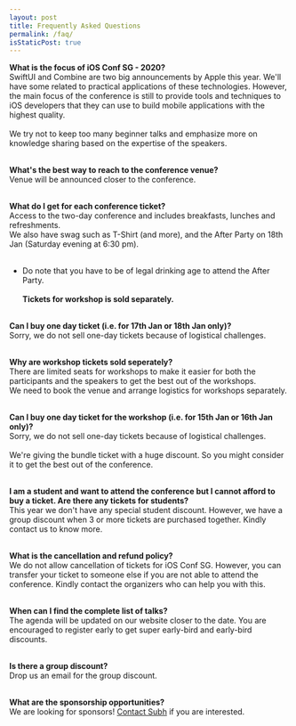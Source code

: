```yaml
---
layout: post
title: Frequently Asked Questions
permalink: /faq/
isStaticPost: true
---
```


<section id="faq" class="main special">
<div class="content">
<div style="text-align: left;">
<p>
<b>What is the focus of iOS Conf SG - 2020?</b> <br />
SwiftUI and Combine are two big announcements by Apple this year. We'll have some related to practical applications of these technologies. However, the main focus of the conference is still to provide tools and techniques to iOS developers that they can use to build mobile applications with the highest quality. <br /> <br />
We try not to keep too many beginner talks and emphasize more on knowledge sharing based on the expertise of the speakers.
<br /> <br />

<b>What's the best way to reach to the conference venue?</b><br />
Venue will be announced closer to the conference.<br /> <br />

<b>What do I get for each conference ticket?</b><br />
Access to the two-day conference and includes breakfasts, lunches and refreshments.<br />
We also have swag such as T-Shirt (and more), and the After Party on 18th Jan (Saturday evening at 6:30 pm).<br /><br />

* Do note that you have to be of legal drinking age to attend the After Party. <br /> <br />
<strong>Tickets for workshop is sold separately.</strong><br /> <br />

<b>Can I buy one day ticket (i.e. for 17th Jan or 18th Jan only)?</b><br />
Sorry, we do not sell one-day tickets because of logistical challenges. <br /> <br />

<b>Why are workshop tickets sold seperately?</b><br />
There are limited seats for workshops to make it easier for both the participants and the speakers to get the best out of the workshops.<br/>
We need to book the venue and arrange logistics for workshops separately.<br/><br/>

<b>Can I buy one day ticket for the workshop (i.e. for 15th Jan or 16th Jan only)?</b><br />
Sorry, we do not sell one-day tickets because of logistical challenges. <br /> <br />
We're giving the bundle ticket with a huge discount. So you might consider it to get the best out of the conference.<br/><br/>

<b>I am a student and want to attend the conference but I cannot afford to buy a ticket. Are there any tickets for students?</b><br />
This year we don't have any special student discount. However, we have a group discount when 3 or more tickets are purchased together. Kindly contact us to know more.<br /> <br />

<b>What is the cancellation and refund policy?</b><br />
We do not allow cancellation of tickets for iOS Conf SG. However, you can transfer your ticket to someone else if you are not able to attend the conference. Kindly contact the organizers who can help you with this. <br /> <br />

<b>When can I find the complete list of talks?</b><br />
The agenda will be updated on our website closer to the date. You are encouraged to register early to get super early-bird and early-bird discounts. <br /> <br />

<b>Is there a group discount?</b><br />
Drop us an email for the group discount.<br/><br/>

<b>What are the sponsorship opportunities?</b><br />
We are looking for sponsors! <a href="mailto:subh@iosconf.sg">Contact Subh</a> if you are interested. <br /> <br />
</p>
</div>
</div>                              
</section>

<img class="img-responsive feature-image" src="{{ site.baseurl }}/img/posts/cod.jpg" style="display:none">